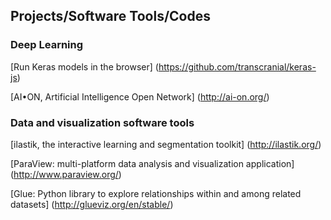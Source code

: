 
Projects/Software Tools/Codes
----------------------------------------------------------------------------------------------------------------------------------




### Deep Learning 
[Run Keras models in the browser] (https://github.com/transcranial/keras-js)

[AI•ON, Artificial Intelligence Open Network] (http://ai-on.org/)



### Data and visualization software tools

[ilastik, the interactive learning and segmentation toolkit] (http://ilastik.org/)

[ParaView: multi-platform data analysis and visualization application] (http://www.paraview.org/)

[Glue: Python library to explore relationships within and among related datasets] (http://glueviz.org/en/stable/)


